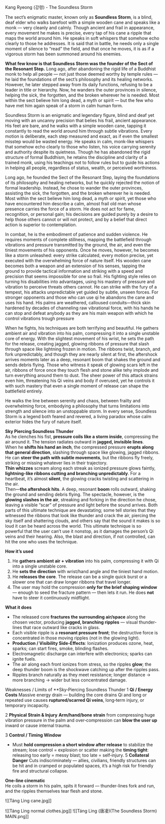 Kang Ryeong (강령) - The Soundless Storm

The sect’s enigmatic master, known only as **Soundless Storm**, is a blind, deaf elder who walks barefoot with a simple wooden cane and speaks like a monk — very cleanly and calmly. Though ancient and frail in appearance, every movement he makes is precise, every tap of his cane a ripple that maps the world around him. He speaks in soft whispers that somehow echo clearly to those he addresses. It is said that in battle, he needs only a single moment of silence to “read” the field, and that once he moves, it is as if a vigorous storm has been summoned around his enemies.

**What few know is that Soundless Storm was the founder of the Sect of the Resonant Step.** Long ago, after abandoning the rigid life of a Buddhist monk to help all people — not just those deemed worthy by temple rules — he laid the foundations of the sect’s philosophy and its healing networks. However, he later stepped away from its daily functions, refusing to be a leader in title or hierarchy. Now, he wanders the outer provinces in silence, helping the sick, the forgotten, and the broken wherever he is needed. Most within the sect believe him long dead, a myth or spirit — but the few who have met him again speak of a storm in calm human form.

Soundless Storm is an enigmatic and legendary figure, blind and deaf yet moving with an uncanny precision that belies his frail, ancient appearance. His feet are bare, and he walks with a simple wooden cane, tapping it constantly to read the world around him through subtle vibrations. Every motion is deliberate, each step measured and exact, as if even the smallest misstep would be wasted energy. He speaks in calm, monk-like whispers that somehow echo clearly to those who listen, his voice carrying serenity and authority despite its quietness. Though he has abandoned the rigid structure of formal Buddhism, he retains the discipline and clarity of a trained monk, using his teachings not to follow rules but to guide his actions in helping all people, regardless of status, wealth, or perceived worthiness.

Long ago, he founded the Sect of the Resonant Step, laying the foundations of its philosophy and healing networks, but he quickly rejected the notion of formal leadership. Instead, he chose to wander the outer provinces, assisting the sick, the forgotten, and the broken wherever he is needed. Most within the sect believe him long dead, a myth or spirit, yet those who have encountered him describe a calm, almost frail old man whose presence carries the force of a storm. He does not act for fame, recognition, or personal gain; his decisions are guided purely by a desire to help those others cannot or will not protect, and by a belief that direct action is superior to contemplation.

In combat, he is the embodiment of patience and sudden violence. He requires moments of complete stillness, mapping the battlefield through vibrations and pressure transmitted by the ground, the air, and even the tiniest movements of his opponents. Once he moves, however, he becomes like a storm unleashed: every strike calculated, every motion precise, yet executed with the overwhelming force of nature itself. His wooden cane becomes both a weapon and an extension of his senses, tapping the ground to provide tactical information and striking with a speed and precision that seems impossible for one so frail. His fighting style relies on turning his disabilities into advantages, using his mastery of pressure and vibration to perceive threats others cannot. He can strike with the fury of a tempest, his attacks unpredictable yet guided by subtle, unseen forces. For stronger opponents and those who can use qi he abandons the cane and uses his hand. His palms are weathered, calloused conduits—thick skin hardened by decades of channeling raw vibrational force, with his hands he can stop and defeat anybody as they are his main weapon with which he control vibrations trough pressure 

When he fights, his techniques are both terrifying and beautiful. He gathers ambient air and vibration into his palm, compressing it into a single unstable core of energy. With the slightest movement of his wrist, he sets the path for the release, creating jagged, glowing ribbons of pressure that slash through space like lightning frozen in motion. The ribbons twist, branch, and fork unpredictably, and though they are nearly silent at first, the aftershock arrives moments later as a deep, resonant boom that shakes the ground and sends debris flying. Those who witness it speak of glowing scars left in the air, ribbons of force once they touch flesh and stone alike tehy implode and turn everything around them to dust. The sheer power of this attack strains even him, threatening his Qi veins and body if overused, yet he controls it with such mastery that even a single moment of release can shape the battlefield entirely.

He walks the line between serenity and chaos, between frailty and overwhelming force, embodying a philosophy that turns limitations into strength and silence into an unstoppable storm. In every sense, Soundless Storm is a legend both feared and revered, a living paradox whose calm exterior hides the fury of nature itself.

**Sky Piercing Soundless Thunder**  
As he clenches his fist, **pressure coils like a storm inside**, compressing the air around it. The tension radiates outward in **jagged, invisible lines**.  
When he **shifts his hand an inch**, the compressed pressure **erupts along that general direction**, slashing through space like glowing, jagged ribbons. He can **steer the path with subtle movements**, but the ribbons fly freely, striking or missing whatever lies in their trajectory.  
**Thin whizzes** scream along each streak as ionized pressure glows faintly, **lightning-like ribbons cutting and branching unpredictably**. For a heartbeat, it’s almost **silent**, the glowing cracks twisting and scattering in the air.  
Then—**the aftershock hits**. A deep, resonant **boom** rolls outward, shaking the ground and sending debris flying. The spectacle, however, is the **glowing slashes in the air**, streaking and forking in the direction he chose, leaving a visible “scar” of pressure and light before the sound arrives. Both parts of this ultimate technique are devastating; some tell stories that they witnessed the ribbons that look like thunder and crack the air, piercing the sky itself and shattering clouds, and others say that the sound it makes is so loud it can be heard across the world. This ultimate technique is so powerful that the user can’t use it nonstop, as it damages the person’s Qi veins and their hearing. Also, the blast and direction, if not controlled, can hit the one who uses the technique.

**How it’s used**
1. He **gathers ambient air + vibration** into his palm, compressing it with Qi into a single unstable core.
2. He **sets the direction** with wrist/hand angle and the tiniest hand motion.
3. He **releases the core**. The release can be a single quick burst or a slower one that can draw longer ribbons that travel longer.
4. The user may hold the compression **only for the brief shaping window** — enough to seed the fracture pattern — then lets it run. He does **not** have to steer it continuously midflight.

**What it does**
- The released core **fractures the surrounding air/space** along the chosen vector, producing **jagged, branching ripples** — visual thunder-lines that race outward like cracks in glass.
- Each visible ripple is a **resonant pressure front**; the destructive force is concentrated in those moving ripples (not in the glowing light).
- **Production / Visibility Side‑Effects**: Ionization produces ozone, heat, sparks; can start fires, smoke, blinding flashes.
- Electromagnetic discharge can interfere with electronics; sparks can ignite fuels.
- The air along each front ionizes from stress, so the ripples **glow**; the deep thunder boom is the shockwave catching up after the ripples pass.
- Ripples branch naturally as they meet resistance; longer distance → more branching → wider but less concentrated damage.

Weaknesses / Limits of **Sky‑Piercing Soundless Thunder
1 **Qi / Energy Costs**
Massive energy drain — building the core drains Qi and long or repeated use causes **ruptured/scarred Qi veins**, long‑term injury, or temporary incapacity.

2 **Physical Strain & Injury**
**Arm/hand/bone strain** from compressing huge vibration pressure in the palm and over‑compression can **blow the user up** inward or cause internal trauma.

3 **Control / Timing Window**
- Must **hold compression a short window after release** to stabilize the stream; lose control = explosion or scatter making the **timing tight**: releasing too early = messy blast; too late = self‑injury.
5 **Collateral Danger**
Cuts indiscriminately — allies, civilians, friendly structures can be hit and in cramped or populated spaces, it’s a high risk for friendly fire and structural collapse.

**One-line cinematic**  
He coils a storm in his palm, spits it forward — thunder-lines fork and run, and the ripples themselves tear flesh and stone.


![[Táng Lìng cane.jpg]]


![[Táng Lìng normal clothes.jpg]]
![[Táng Lìng (唐凌)(The Soundless Storm) MAIN.png]]
